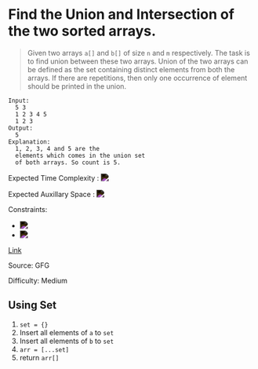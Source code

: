 # Find the Union and Intersection of the two sorted arrays.

> Given two arrays `a[]` and `b[]` of size `n` and `m` respectively. The task is to find union between these two arrays.
> Union of the two arrays can be defined as the set containing distinct elements from both the arrays. If there are repetitions, then only one occurrence of element should be printed in the union.

```plaintext
Input:
  5 3
  1 2 3 4 5
  1 2 3
Output: 
  5
Explanation: 
  1, 2, 3, 4 and 5 are the
  elements which comes in the union set
  of both arrays. So count is 5.
```

Expected Time Complexity : <!-- $O((n+m)\log(n+m))$ --> <img style="transform: translateY(0.1em); filter: invert();" src="https://render.githubusercontent.com/render/math?math=O((n%2Bm)%5Clog(n%2Bm))">

Expected Auxillary Space : <!-- $O(n+m)$ --> <img style="transform: translateY(0.1em); filter: invert();" src="https://render.githubusercontent.com/render/math?math=O(n%2Bm)">

Constraints:

- <!-- $1 ≤ n, m ≤ 10^5$ --> <img style="transform: translateY(0.1em); filter: invert();" src="https://render.githubusercontent.com/render/math?math=1%20%E2%89%A4%20n%2C%20m%20%E2%89%A4%2010%5E5">
- <!-- $0 ≤ a[i], b[i] < 10^5$ --> <img style="transform: translateY(0.1em); filter: invert();" src="https://render.githubusercontent.com/render/math?math=0%20%E2%89%A4%20a%5Bi%5D%2C%20b%5Bi%5D%20%3C%2010%5E5">

[Link](https://practice.geeksforgeeks.org/problems/kth-smallest-element5635/1)

Source: GFG

Difficulty: Medium

## Using Set

1. `set = {}`
2. Insert all elements of `a` to `set`
3. Insert all elements of `b` to `set`
4. `arr = [...set]`
5. return `arr[]`

